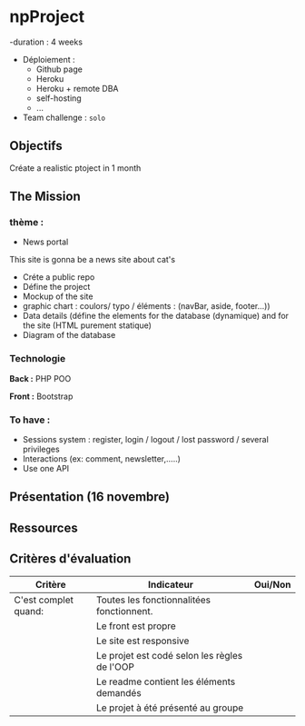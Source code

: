 # npProject


-duration : 4 weeks
- Déploiement :
	- Github page
	- Heroku
	- Heroku + remote DBA
	- self-hosting
	- ...
- Team challenge :  `solo`

## Objectifs
Créate a realistic ptoject in 1 month

## The Mission

### thème  :

- News portal 

This site is gonna be a news site about cat's 

- Créte a public repo  
- Défine the project
- Mockup of the site
- graphic chart : coulors/ typo /  éléments : (navBar, aside, footer...))
- Data details (défine the elements for the database (dynamique) and for the site (HTML purement statique)
- Diagram of the database 


### Technologie

**Back :**  PHP POO

**Front :** Bootstrap 

### To have :

- Sessions system : register, login / logout / lost password / several privileges
- Interactions (ex: comment, newsletter,.....)
- Use one API


## Présentation (16 novembre)


## Ressources



  


## Critères d'évaluation 
| Critère              | Indicateur                                   | Oui/Non |
| -------------------- | -------------------------------------------- | ------- |
| C'est complet quand: | Toutes les fonctionnalitées fonctionnent.    |         |
|                      | Le front est propre                          |         |
|                      | Le site est responsive                       |         |
|                      | Le projet est codé selon les règles de l'OOP |         |
|                      | Le readme contient les éléments demandés     |         |
|                      | Le projet à été présenté au groupe           |         |

